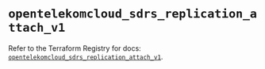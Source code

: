 # `opentelekomcloud_sdrs_replication_attach_v1`

Refer to the Terraform Registry for docs: [`opentelekomcloud_sdrs_replication_attach_v1`](https://registry.terraform.io/providers/opentelekomcloud/opentelekomcloud/1.36.38/docs/resources/sdrs_replication_attach_v1).

